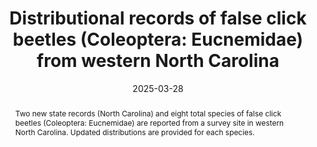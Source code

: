 ---
title: 'Distributional records of false click beetles (Coleoptera: Eucnemidae) from western North Carolina'
date: '2025-03-28'
doi: 'https://doi.org/10.64338/im.1111.dvl3h'
journal: Insecta Mundi
issue: '1111'
pagination: '1–4'
zoobank: 'urn:lsid:zoobank.org:pub:B6D65C7C-20E2-46C3-9DA0-A720571A55A4'
authors:
  - first_name: 'John M.'
    last_name: 'Leavengood, Jr.'
    affiliation: 'United States Department of Agriculture, APHIS, PPQ 9325 Bay Plaza Blvd, Suite 206, Tampa, FL 33619, USA'
    email: 'John.M.Leavengood@usda.gov'
    orcid: 'https://orcid.org/0000-0003-3223-455X'

  - first_name: 'Robert L.'
    last_name: 'Otto'
    affiliation: 'W4806 Chrissie Circle, Shawano, WI 54166, USA'
    email: tar1672@yahoo.com
    orcid: 'https://orcid.org/0000-0002-5679-4044'
  
  - first_name: 'Mary Kait' 
    last_name: 'Brown'
    affiliation: 'Kanuga Conference Center 130 Kanuga Chapel Drive, Hendersonville, NC 28739, USA'
    email: 'mkbrown@kanuga.org'

download: 'https://drive.google.com/file/d/1Q2bxixDY6kDTSFPjD1U7kI2TZyGTMaLx/view?usp=sharing'

supplementary:

keywords:
  - Elateroidea
  - new records
  - insect survey
  - distribution
  - Kanuga

categories:
  - Coleoptera
  - Eucnemidae
  
references:
  - authors: Majka CG.
    year: 2007
    title: 'The Eucnemidae (Coleoptera) of the Maritime Provinces of Canada: new records, observations on composition and zoogeography, and comments on the rarity of saproxylic beetles. Zootaxa 1636'
    pages: 33–46
    doi: 
    url: 
    access: 

  - authors: Muona J.
    year: 2000
    title: 'A revision of the Nearctic Eucnemidae. Acta Zoologica Fennica 212'
    pages: 1–106
    doi: 
    url: 
    access: 

  - authors: Otto RL.
    year: 2022a
    title: 'A new species and new records for two other exotic species of Dirrhagofarsus Fleutiaux, 1935 (Coleoptera: Eucnemidae: Melasinae: Dirhagini) in the United States. Insecta Mundi 0932'
    pages: 1–15
    doi: 
    url: 
    access: 

  - authors: Otto RL.
    year: 2022b
    title: 'New state records for 33 species of Nearctic false click beetles (Coleoptera: Eucnemidae). Insecta Mundi 0934'
    pages: 1–13
    doi: 
    url: 
    access: 

  - authors: Otto RL.
    year: 2024a
    title: 'Additional new records for 35 species of false click beetles (Coleoptera: Eucnemidae) in the Nearctic region. Insecta Mundi 1037'
    pages: 1–16
    doi: 
    url: 
    access: 

  - authors: Otto RL.
    year: 2024b
    title: 'New records for 23 species of Nearctic false click beetles including new country records for Protofarsus convexus (Fisher) (Coleoptera: Eucnemidae: Dirhagini). Insecta Mundi 1095'
    pages: 1–11
    doi: 
    url: 
    access: 

  - authors: Otto RL.
    year: 2024c
    title: 'Three additions to the false click beetle (Coleoptera: Elateroidea: Eucnemidae) fauna in the Nearctic region. Insecta Mundi 1047'
    pages: 1–14
    doi: 
    url: 
    access: 

  - authors: Otto RL, Karns KD.
    year: 2017
    title: 'New state records for Nearctic false click beetles (Coleoptera: Eucnemidae). Insecta Mundi 0582'
    pages: 1–21
    doi: 
    url: 
    access: 

  - authors: Otto RL, Young DK.
    year: 2017
    title: 'New species records for Wisconsin false click beetles (Coleoptera: Eucnemidae). Great Lakes Entomologist 50(2)'
    pages: 47–51
    doi: 
    url: 
    access: 

  - authors: Webster RP, Sweeny JD, DeMerchant I.
    year: 2012
    title: 'New Coleoptera records from New Brunswick, Canada: Eucnemidae. ZooKeys 179'
    pages: 77–91
    doi: 
    url: 
    access: 

  - authors: Wickham HF.
    year: 1911
    title: 'A list of the Coleoptera of Iowa. Bulletin from the Laboratories of Natural History of the State University of Iowa 6(2)'
    pages: 1–40
    doi: 
    url: 
    access: 
 

abstract: 'Two new state records (North Carolina) and eight total species of false click beetles (Coleoptera: Eucnemidae) are reported from a survey site in western North Carolina. Updated distributions are provided for each species.'
---